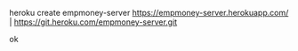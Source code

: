 
heroku create empmoney-server
https://empmoney-server.herokuapp.com/ | https://git.heroku.com/empmoney-server.git

ok